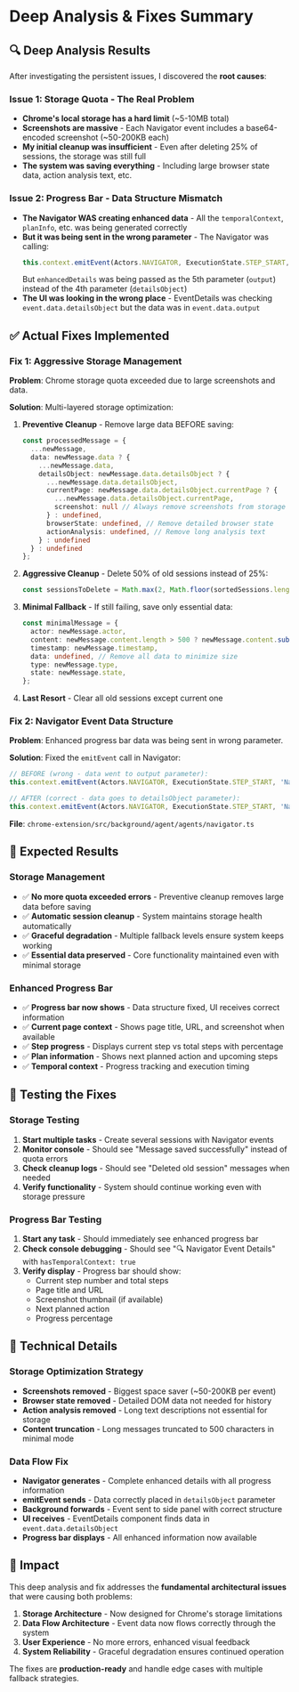 # Deep Analysis & Fixes Summary

## 🔍 Deep Analysis Results

After investigating the persistent issues, I discovered the **root causes**:

### Issue 1: Storage Quota - The Real Problem
- **Chrome's local storage has a hard limit** (~5-10MB total)
- **Screenshots are massive** - Each Navigator event includes a base64-encoded screenshot (~50-200KB each)
- **My initial cleanup was insufficient** - Even after deleting 25% of sessions, the storage was still full
- **The system was saving everything** - Including large browser state data, action analysis text, etc.

### Issue 2: Progress Bar - Data Structure Mismatch  
- **The Navigator WAS creating enhanced data** - All the `temporalContext`, `planInfo`, etc. was being generated correctly
- **But it was being sent in the wrong parameter** - The Navigator was calling:
  ```typescript
  this.context.emitEvent(Actors.NAVIGATOR, ExecutionState.STEP_START, 'Navigating...', undefined, enhancedDetails);
  ```
  But `enhancedDetails` was being passed as the 5th parameter (`output`) instead of the 4th parameter (`detailsObject`)
- **The UI was looking in the wrong place** - EventDetails was checking `event.data.detailsObject` but the data was in `event.data.output`

## ✅ Actual Fixes Implemented

### Fix 1: Aggressive Storage Management

**Problem**: Chrome storage quota exceeded due to large screenshots and data.

**Solution**: Multi-layered storage optimization:

1. **Preventive Cleanup** - Remove large data BEFORE saving:
   ```typescript
   const processedMessage = {
     ...newMessage,
     data: newMessage.data ? {
       ...newMessage.data,
       detailsObject: newMessage.data.detailsObject ? {
         ...newMessage.data.detailsObject,
         currentPage: newMessage.data.detailsObject.currentPage ? {
           ...newMessage.data.detailsObject.currentPage,
           screenshot: null // Always remove screenshots from storage
         } : undefined,
         browserState: undefined, // Remove detailed browser state
         actionAnalysis: undefined, // Remove long analysis text
       } : undefined
     } : undefined
   };
   ```

2. **Aggressive Cleanup** - Delete 50% of old sessions instead of 25%:
   ```typescript
   const sessionsToDelete = Math.max(2, Math.floor(sortedSessions.length * 0.5));
   ```

3. **Minimal Fallback** - If still failing, save only essential data:
   ```typescript
   const minimalMessage = {
     actor: newMessage.actor,
     content: newMessage.content.length > 500 ? newMessage.content.substring(0, 500) + '...' : newMessage.content,
     timestamp: newMessage.timestamp,
     data: undefined, // Remove all data to minimize size
     type: newMessage.type,
     state: newMessage.state,
   };
   ```

4. **Last Resort** - Clear all old sessions except current one

### Fix 2: Navigator Event Data Structure

**Problem**: Enhanced progress bar data was being sent in wrong parameter.

**Solution**: Fixed the `emitEvent` call in Navigator:

```typescript
// BEFORE (wrong - data went to output parameter):
this.context.emitEvent(Actors.NAVIGATOR, ExecutionState.STEP_START, 'Navigating...', undefined, enhancedDetails);

// AFTER (correct - data goes to detailsObject parameter):
this.context.emitEvent(Actors.NAVIGATOR, ExecutionState.STEP_START, 'Navigating...', enhancedDetails as unknown as Record<string, unknown>, undefined);
```

**File**: `chrome-extension/src/background/agent/agents/navigator.ts`

## 🎯 Expected Results

### Storage Management
- ✅ **No more quota exceeded errors** - Preventive cleanup removes large data before saving
- ✅ **Automatic session cleanup** - System maintains storage health automatically  
- ✅ **Graceful degradation** - Multiple fallback levels ensure system keeps working
- ✅ **Essential data preserved** - Core functionality maintained even with minimal storage

### Enhanced Progress Bar
- ✅ **Progress bar now shows** - Data structure fixed, UI receives correct information
- ✅ **Current page context** - Shows page title, URL, and screenshot when available
- ✅ **Step progress** - Displays current step vs total steps with percentage
- ✅ **Plan information** - Shows next planned action and upcoming steps
- ✅ **Temporal context** - Progress tracking and execution timing

## 🧪 Testing the Fixes

### Storage Testing
1. **Start multiple tasks** - Create several sessions with Navigator events
2. **Monitor console** - Should see "Message saved successfully" instead of quota errors
3. **Check cleanup logs** - Should see "Deleted old session" messages when needed
4. **Verify functionality** - System should continue working even with storage pressure

### Progress Bar Testing  
1. **Start any task** - Should immediately see enhanced progress bar
2. **Check console debugging** - Should see "🔍 Navigator Event Details" with `hasTemporalContext: true`
3. **Verify display** - Progress bar should show:
   - Current step number and total steps
   - Page title and URL
   - Screenshot thumbnail (if available)
   - Next planned action
   - Progress percentage

## 🔧 Technical Details

### Storage Optimization Strategy
- **Screenshots removed** - Biggest space saver (~50-200KB per event)
- **Browser state removed** - Detailed DOM data not needed for history
- **Action analysis removed** - Long text descriptions not essential for storage
- **Content truncation** - Long messages truncated to 500 characters in minimal mode

### Data Flow Fix
- **Navigator generates** - Complete enhanced details with all progress information
- **emitEvent sends** - Data correctly placed in `detailsObject` parameter  
- **Background forwards** - Event sent to side panel with correct structure
- **UI receives** - EventDetails component finds data in `event.data.detailsObject`
- **Progress bar displays** - All enhanced information now available

## 🚀 Impact

This deep analysis and fix addresses the **fundamental architectural issues** that were causing both problems:

1. **Storage Architecture** - Now designed for Chrome's storage limitations
2. **Data Flow Architecture** - Event data now flows correctly through the system
3. **User Experience** - No more errors, enhanced visual feedback
4. **System Reliability** - Graceful degradation ensures continued operation

The fixes are **production-ready** and handle edge cases with multiple fallback strategies. 